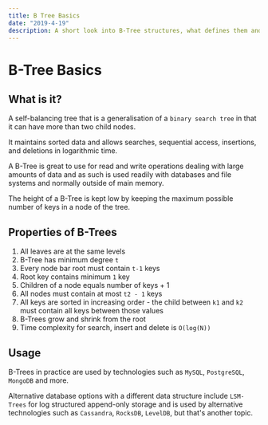 ```yaml
---
title: B Tree Basics
date: "2019-4-19"
description: A short look into B-Tree structures, what defines them and some technologies that use them.
---
```


# B-Tree Basics

## What is it?

A self-balancing tree that is a generalisation of a `binary search tree` in that it can have more than two child nodes.

It maintains sorted data and allows searches, sequential access, insertions, and deletions in logarithmic time.

A B-Tree is great to use for read and write operations dealing with large amounts of data and as such is used readily with databases and file systems and normally outside of main memory.

The height of a B-Tree is kept low by keeping the maximum possible number of keys in a node of the tree.

## Properties of B-Trees

1. All leaves are at the same levels
2. B-Tree has minimum degree `t`
3. Every node bar root must contain `t-1` keys
4. Root key contains minimum `1` key
5. Children of a node equals number of keys + 1
6. All nodes must contain at most `t2 - 1` keys
7. All keys are sorted in increasing order - the child between `k1` and `k2` must contain all keys between those values
8. B-Trees grow and shrink from the root
9. Time complexity for search, insert and delete is `O(log(N))`

## Usage

B-Trees in practice are used by technologies such as `MySQL`, `PostgreSQL`, `MongoDB` and more.

Alternative database options with a different data structure include `LSM-Trees` for log structured append-only storage and is used by alternative technologies such as `Cassandra`, `RocksDB`, `LevelDB`, but that's another topic.
